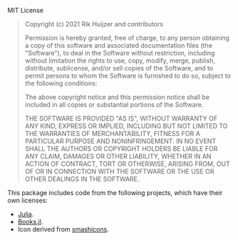 MIT License

> Copyright (c) 2021 Rik Huijzer and contributors
>
> Permission is hereby granted, free of charge, to any person obtaining a copy
> of this software and associated documentation files (the "Software"), to deal
> in the Software without restriction, including without limitation the rights
> to use, copy, modify, merge, publish, distribute, sublicense, and/or sell
> copies of the Software, and to permit persons to whom the Software is
> furnished to do so, subject to the following conditions:
> 
> The above copyright notice and this permission notice shall be included in all
> copies or substantial portions of the Software.
> 
> THE SOFTWARE IS PROVIDED "AS IS", WITHOUT WARRANTY OF ANY KIND, EXPRESS OR
> IMPLIED, INCLUDING BUT NOT LIMITED TO THE WARRANTIES OF MERCHANTABILITY,
> FITNESS FOR A PARTICULAR PURPOSE AND NONINFRINGEMENT. IN NO EVENT SHALL THE
> AUTHORS OR COPYRIGHT HOLDERS BE LIABLE FOR ANY CLAIM, DAMAGES OR OTHER
> LIABILITY, WHETHER IN AN ACTION OF CONTRACT, TORT OR OTHERWISE, ARISING FROM,
> OUT OF OR IN CONNECTION WITH THE SOFTWARE OR THE USE OR OTHER DEALINGS IN THE
> SOFTWARE.

This package includes code from the following projects, which have their own licenses:

- [Julia](https://github.com/JuliaLang/julia/blob/master/LICENSE.md).
- [Books.jl](https://raw.githubusercontent.com/rikhuijzer/Books.jl/main/LICENSE.md).
- Icon derived from [smashicons](https://www.flaticon.com/authors/smashicons).
